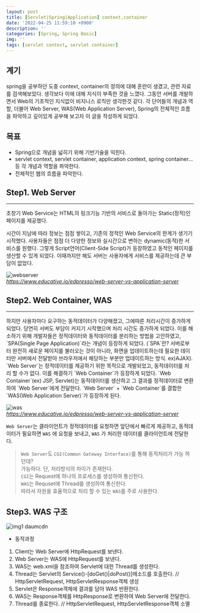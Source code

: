 ```yaml
---
layout: post
title: [Servlet|Spring|Application] context,container
date: '2022-04-25 11:59:10 +0900'
description: ''
categories: [Spring, Spring Basic]
img: ''
tags: [servlet context, servlet container]
---
```

## 계기
spring을 공부하던 도중 context, container의 정의에 대해 혼란이 생겼고, 관련 자료를 검색해보았다. 생각보다 이에 대해 지식이 부족한 것을 느꼈다. 그동안 서버를 개발하면서 Web의 기초적인 지식없이 비지니스 로직만 생각한것 같다. 각 단어들의 개념과 역할, 더불어 Web Server, WAS(Web Application Server), Spring의 전체적인 흐름을 파악하고 깊이있게 공부해 보고자 이 글을 작성하게 되었다.

## 목표
* Spring으로 개념을 넓히기 위해 기반기술을 익힌다.
* servlet context, servlet container, application context, spring container... 등 각 개념과 역할을 파악한다.  
* 전체적인 웹의 흐름을 파악한다.  

## Step1. Web Server
<hr>
초창기 Web Service는 HTML의 링크기능 기반의 서비스로 돌아가는 Static(정적)인 페이지를 제공했다.  

시간이 지남에 따라 정보는 점점 쌓이고, 기존의 정적인 Web Service의 한계가 생기기 시작했다. 사용자들은 점점 더 다양한 정보와 실시간으로 변하는 dynamic(동적)한 서비스를 원했다. 그렇게 Script언어(Client-Side Script)가 등장하였고 동적인 페이지를 생산할 수 있게 되었다. 이때까지만 해도 서버는 사용자에게 서비스를 제공하는데 큰 부담이 없었다.

![webserver](https://user-images.githubusercontent.com/103012019/165623374-d34ba923-6a31-486c-b6fb-661b2b6bef61.png)  
*https://www.educative.io/edpresso/web-server-vs-application-server*

## Step2. Web Container, WAS
<hr>
하지만 사용자마다 요구하는 동적데이터가 다양해졌고, 그에따른 처리시간이 증가하게 되었다. 당연히 서버도 부담이 커지기 시작했으며 처리 시간도 증가하게 되었다. 이를 해소하기 위해 개발자들은 정적데이터와 동적데이터를 분리하는 방법을 고안하였고, `SPA(Single Page Application)`라는 개념이 등장하게 되었다. (`SPA`란? 서버로부터 완전히 새로운 페이지를 불러오는 것이 아니라, 화면을 업데이트하는데 필요한 데이터만 서버에서 전달받아 브라우저에서 해당하는 부분만 업데이트하는 방식. ex)AJAX). `Web Server`는 정적데이터를 제공하기 위한 목적으로 개발되었고, 동적데이터를 처리 할 수가 없다. 
이를 해결하기 `Web Container`가 등장하게 되었다. `Web Container`(ex) JSP, Servlet)는 동적데이터를 생산하고 그 결과를 정적데이터로 변환하여 `Web Server`에게 전달한다. `Web Server` + `Web Container`를 결합한 `WAS(Web Application Server)`가 등장하게 된다.

![was](https://user-images.githubusercontent.com/103012019/165623726-6df5b632-3a44-4f4f-94bc-486b449be7fb.png)  
*https://www.educative.io/edpresso/web-server-vs-application-server*

`Web Server`는 클라이언트가 정적데이터를 요청하면 앞단에서 빠르게 제공하고, 동적데이터가 필요하면 `WAS` 에 요청을 보내고, `WAS` 가 처리한 데이터를 클라이언트에 전달한다.

> `Web Server`도 `CGI(Common Gateway Interface)`를 통해 동적처리가 가능 하던데?  
> 가능하다. 단, 처리방식의 차이가 존재한다.  
> `CGI`는 Request에 하나의 프로세스를 생성하여 통신한다.  
> `WAS`는 Requset에 Thread를 생성하여 통신한다.  
> 따라서 자원을 효율적으로 처리 할 수 있는 `WAS`를 주로 사용한다.

## Step3. WAS 구조
![img1 daumcdn](https://user-images.githubusercontent.com/103012019/165629494-89dea422-51d4-4a6e-be7a-df0d9bb951a2.png)

* 동작과정
1. Client는 Web Server에 HttpRequest를 보낸다.
2. Web Server는 WAS에 HttpRequest를 보낸다.
3. WAS는 web.xml을 참조하여 Servlet에 대한 Thread를 생성한다.
4. Thread는 Servlet의 Service()-\[doGet()|doPost()\]메소드를 호출한다. // HttpServletRequest, HttpServletResponse객체 생성
5. Servlet은 Response객체에 결과를 담아 WAS 반환한다.
6. WAS는 Response객체를 HttpResponse로 변환하여 Web Server에 전달한다.
7. Thread를 종료한다. // HttpServletRequest, HttpServletResponse객체 소멸

